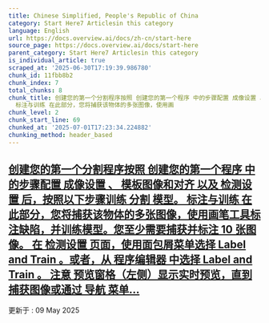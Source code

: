 ```yaml
---
title: Chinese Simplified, People's Republic of China
category: Start Here7 Articlesin this category
language: English
url: https://docs.overview.ai/docs/zh-cn/start-here
source_page: https://docs.overview.ai/docs/start-here
parent_category: Start Here7 Articlesin this category
is_individual_article: true
scraped_at: '2025-06-30T17:19:39.986780'
chunk_id: 11fbb8b2
chunk_index: 7
total_chunks: 8
chunk_title: 创建您的第一个分割程序按照 创建您的第一个程序 中的步骤配置 成像设置 、 模板图像和对齐 以及 检测设置 后，按照以下步骤训练 分割 模型。
  标注与训练 在此部分，您将捕获该物体的多张图像，使用画
chunk_level: 2
chunk_start_line: 69
chunked_at: '2025-07-01T17:23:34.224882'
chunking_method: header_based
---
```


## [创建您的第一个分割程序按照 创建您的第一个程序 中的步骤配置 成像设置 、 模板图像和对齐 以及 检测设置 后，按照以下步骤训练 分割 模型。 标注与训练 在此部分，您将捕获该物体的多张图像，使用画笔工具标注缺陷，并训练模型。您至少需要捕获并标注 10 张图像。 在 检测设置 页面，使用面包屑菜单选择 Label and Train 。或者，从 程序编辑器 中选择 Label and Train 。 注意 预览窗格（左侧）显示实时预览，直到捕获图像或通过 导航 菜单...](/docs/zh-cn/creating-your-first-segmentation-recipe)

更新于 : 09 May 2025
